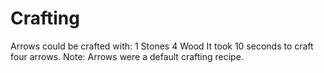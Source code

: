 # Crafting

Arrows could be crafted with:
1 Stones
4 Wood
It took 10 seconds to craft four arrows.
Note: Arrows were a default crafting recipe. 
